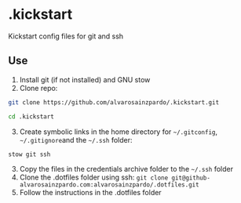 # .kickstart
Kickstart config files for git and ssh

## Use

1. Install git (if not installed) and GNU stow
2. Clone repo:

```bash
git clone https://github.com/alvarosainzpardo/.kickstart.git
```

```bash
cd .kickstart
```
3. Create symbolic links in the home directory for `~/.gitconfig`, `~/.gitignore`and the `~/.ssh` folder:

```bash
stow git ssh
```
3. Copy the files in the credentials archive folder to the `~/.ssh` folder
4. Clone the .dotfiles folder using ssh: `git clone git@github-alvarosainzpardo.com:alvarosainzpardo/.dotfiles.git`
5. Follow the instructions in the .dotfiles folder

